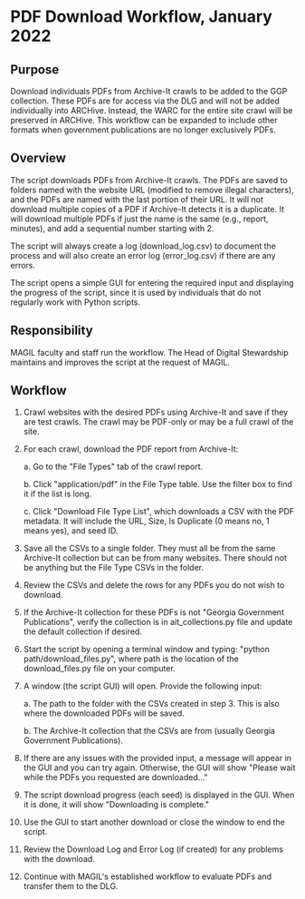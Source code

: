 # PDF Download Workflow, January 2022

## Purpose

Download individuals PDFs from Archive-It crawls to be added to the GGP collection. 
These PDFs are for access via the DLG and will not be added individually into ARCHive. 
Instead, the WARC for the entire site crawl will be preserved in ARCHive. 
This workflow can be expanded to include other formats when government publications are no longer exclusively PDFs. 

## Overview

The script downloads PDFs from Archive-It crawls. 
The PDFs are saved to folders named with the website URL (modified to remove illegal characters),
and the PDFs are named with the last portion of their URL.
It will not download multiple copies of a PDF if Archive-It detects it is a duplicate.
It will download multiple PDFs if just the name is the same (e.g., report, minutes), and add a sequential number starting with 2.

The script will always create a log (download_log.csv) to document the process
and will also create an error log (error_log.csv) if there are any errors.

The script opens a simple GUI for entering the required input and displaying the progress of the script,
since it is used by individuals that do not regularly work with Python scripts.

## Responsibility

MAGIL faculty and staff run the workflow. 
The Head of Digital Stewardship maintains and improves the script at the request of MAGIL.

## Workflow

1. Crawl websites with the desired PDFs using Archive-It and save if they are test crawls. 
   The crawl may be PDF-only or may be a full crawl of the site.
   

2. For each crawl, download the PDF report from Archive-It:
   
   a. Go to the "File Types" tab of the crawl report.
   
   b. Click "application/pdf" in the File Type table. Use the filter box to find it if the list is long.
   
   c. Click "Download File Type List", which downloads a CSV with the PDF metadata. 
      It will include the URL, Size, Is Duplicate (0 means no, 1 means yes), and seed ID.
   

3. Save all the CSVs to a single folder. 
   They must all be from the same Archive-It collection but can be from many websites.
   There should not be anything but the File Type CSVs in the folder.
   

4. Review the CSVs and delete the rows for any PDFs you do not wish to download.
   

5. If the Archive-It collection for these PDFs is not "Georgia Government Publications",
   verify the collection is in ait_collections.py file and update the default collection if desired.
   

6. Start the script by opening a terminal window and typing: "python path/download_files.py", 
   where path is the location of the download_files.py file on your computer.
   

7. A window (the script GUI) will open. Provide the following input:
   
   a. The path to the folder with the CSVs created in step 3. 
      This is also where the downloaded PDFs will be saved.
   
   b. The Archive-It collection that the CSVs are from (usually Georgia Government Publications).


8. If there are any issues with the provided input, a message will appear in the GUI and you can try again. 
   Otherwise, the GUI will show "Please wait while the PDFs you requested are downloaded..."


9. The script download progress (each seed) is displayed in the GUI.
   When it is done, it will show "Downloading is complete."


10. Use the GUI to start another download or close the window to end the script.


11. Review the Download Log and Error Log (if created) for any problems with the download.


12. Continue with MAGIL's established workflow to evaluate PDFs and transfer them to the DLG.